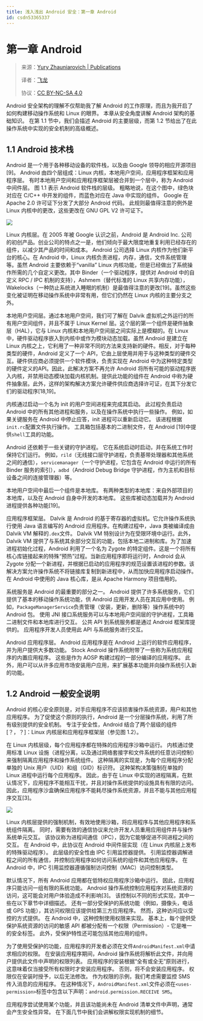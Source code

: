 ```yaml
---
title: 浅入浅出 Android 安全：第一章 Android
id: csdn53365337
---
```


# 第一章 Android

> 来源：[Yury Zhauniarovich | Publications](http://www.zhauniarovich.com/pubs.html)
> 
> 译者：[飞龙](https://github.com/)
> 
> 协议：[CC BY-NC-SA 4.0](http://creativecommons.org/licenses/by-nc-sa/4.0/)

Android 安全架构的理解不仅帮助我了解 Android 的工作原理，而且为我开启了如何构建移动操作系统和 Linux 的眼界。 本章从安全角度讲解 Android 架构的基础知识。 在第 1.1 节中，我们会描述 Android 的主要层级，而第 1.2 节给出了在此操作系统中实现的安全机制的高级概述。

## 1.1 Android 技术栈

Android 是一个用于各种移动设备的软件栈，以及由 Google 领导的相应开源项目[9]。 Android 由四个层组成：Linux 内核，本地用户空间，应用程序框架和应用程序层。 有时本地用户空间和应用程序框架层被合并到一个层中，称为 Android 中间件层。 图 1.1 表示 Android 软件栈的层级。 粗略地说，在这个图中，绿色块对应在 C/C++ 中开发的组件，而蓝色对应在 Java 中实现的组件。 Google 在 Apache 2.0 许可证下分发了大部分 Android 代码。 此规则最值得注意的例外是 Linux 内核中的更改，这些更改在 GNU GPL V2 许可证下。

![](../img/beabc60ced51002894fca849189e596f.png)

Linux 内核层。在 2005 年被 Google 认识之前，Android 是 Android Inc. 公司的初创产品。创业公司的特点之一是，他们倾向于最大限度地重复利用已经存在的组件，以减少其产品的时间和成本。 Android 公司选择 Linux 内核作为他们新平台的核心。在 Android 中，Linux 内核负责进程，内存，通信，文件系统管理等。虽然 Android 主要依赖于“vanilla” Linux 内核功能，但是已经做出了系统操作所需的几个自定义更改。其中 Binder（一个驱动程序，提供对 Android 中的自定义 RPC / IPC 机制的支持），Ashmem（替代标准的 Linux 共享内存功能），Wakelocks（一种防止系统进入睡眠的机制）是最值得注意的更改[19]。虽然这些变化被证明在移动操作系统中非常有用，但它们仍然在 Linux 内核的主要分支之外。

本地用户空间层。通过本地用户空间，我们可了解在 Dalvik 虚拟机之外运行的所有用户空间组件，并且不属于 Linux Kernel 层。这个层的第一个组件是硬件抽象层（HAL），它与 Linux 内核和本地用户空间层之间实际上是模糊的。在 Linux 中，硬件驱动程序嵌入到内核中或作为模块动态加载。虽然 Android 是建立在 Linux 内核之上，它利用了一种非常不同的方法来支持新的硬件。相反，对于每种类型的硬件，Android 定义了一个 API，它由上层使用并用于与这种类型的硬件交互。硬件供应商必须提供一个软件模块，负责实现在 Android 中为这种特定类型的硬件定义的API。因此，此解决方案不再允许 Android 将所有可能的驱动程序嵌入内核，并禁用动态模块加载内核机制。提供此功能的组件在 Android 中称为硬件抽象层。此外，这样的架构解决方案允许硬件供应商选择许可证，在其下分发它们的驱动程序[18,19]。

内核通过启动一个名为 init 的用户空间进程来完成其启动。 此过程负责启动 Android 中的所有其他进程和服务，以及在操作系统中执行一些操作。 例如，如果关键服务在 Android 中停止应答，init 进程可以重新启动它。 该进程根据`init.rc`配置文件执行操作。 工具箱包括基本的二进制文件，在 Android [19]中提供`shell`工具的功能。

Android 还依赖于一些关键的守护进程。 它在系统启动时启动，并在系统工作时保持它们运行。 例如，`rild`（无线接口层守护进程，负责基带处理器和其他系统之间的通信），`servicemanager`（一个守护进程，它包含在 Android 中运行的所有 Binder 服务的索引），`adbd`（Android Debug Bridge 守护进程，作为主机和目标设备之间的连接管理器）等。

本地用户空间中最后一个组件是本地库。 有两种类型的本地库：来自外部项目的本地库，以及在 Android 自身中开发的本地库。 这些库被动态加载并为 Android 进程提供各种功能[19]。

应用程序框架层。 Dalvik 是 Android 的基于寄存器的虚拟机。它允许操作系统执行使用 Java 语言编写的 Android 应用程序。在构建过程中，Java 类被编译成由 Dalvik VM 解释的`.dex`文件。 Dalvik VM 特别设计为在受限环境中运行。此外，Dalvik VM 提供了与系统其余部分交互的功能，包括本地二进制和库。为了加速进程初始化过程，Android 利用了一个名为 Zygote 的特定组件。这是一个将所有核心库链接起来的特殊“预热”过程。当新应用程序即将运行时，Android 会从 Zygote 分配一个新进程，并根据已启动的应用程序的规范设置该进程的参数。该解决方案允许操作系统不将链接库复制到新进程中，从而加快应用程序启动操作。在 Android 中使用的 Java 核心库，是从 Apache Harmony 项目借用的。

系统服务是 Android 的最重要的部分之一。 Android 提供了许多系统服务，它们提供了基本的移动操作系统功能，供 Android 应用开发人员在其应用中使用。 例如，`PackageManagerService`负责管理（安装，更新，删除等）操作系统中的 Android 包。 使用 JNI 接口系统服务可以与本地用户空间层的守护进程，工具箱二进制文件和本地库进行交互。 公共 API 到系统服务都是通过 Android 框架库提供的。 应用程序开发人员使用此 API 与系统服务进行交互。

Android 应用程序层。 Android 应用程序是在 Android 上运行的软件应用程序，并为用户提供大多数功能。 Stock Android 操作系统附带了一些称为系统应用程序的内置应用程序。 这些是作为 AOSP 构建过程的一部分编译的应用程序。 此外，用户可以从许多应用市场安装用户应用，来扩展基本功能并向操作系统引入新的功能。

## 1.2 Android 一般安全说明

Android 的核心安全原则是，对手应用程序不应该损害操作系统资源，用户和其他应用程序。 为了促使这个原则的执行，Android 是一个分层操作系统，利用了所有级别提供的安全机制。 专注于安全性，Android 结合了两个层级的组件[？，？]：Linux 内核层和应用程序框架层（参见图 1.2）。

在 Linux 内核层级，每个应用程序都在特殊的应用程序沙箱中运行。 内核通过使用标准 Linux 设施（进程分离，以及通过网络套接字和文件系统的任意访问控制）来强制隔离应用程序和操作系统组件。 这种隔离的实现是，为每个应用程序分配单独的 Unix 用户（UID）和组（GID）标识符。 这种架构决策强制在单独的 Linux 进程中运行每个应用程序。 因此，由于在 Linux 中实现的进程隔离，在默认情况下，应用程序不能相互干扰，并且对操作系统提供的设施具有有限的访问。 因此，应用程序沙盒确保应用程序不能耗尽操作系统资源，并且不能与其他应用程序交互[3]。

![](../img/e30a4e4222b1aaff3d1f7b7292f47a3f.png)

Linux 内核层提供的强制机制，有效地使用沙箱，将应用程序与其他应用程序和系统组件隔离。 同时，需要有效的通信协议来允许开发人员重用应用组件并与操作系统单元交互。 该协议称为进程间通信（IPC），因为它能够促进不同进程之间的交互。 在 Android 中，此协议在 Android 中间件层实现（在 Linux 内核层上发布的特殊驱动程序）。 此层级的安全性由 IPC 引用监控器提供。 引用监控器调解进程之间的所有通信，并控制应用程序如何访问系统的组件和其他应用程序。 在 Android 中，IPC 引用监控器遵循强制访问控制（MAC）访问控制类型。

默认情况下，所有 Android 应用都在低特权应用程序沙箱中运行。 因此，应用程序只能访问一组有限的系统功能。 Android 操作系统控制应用程序对系统资源的访问，这可能会对用户体验造成不利影响[3]。 该控制以不同的形式实现，其中一些在以下章节中详细描述。 还有一部分受保护的系统功能（例如，摄像头，电话或 GPS 功能），其访问权限应该提供给第三方应用程序。 然而，这种访问应以受控的方式提供。 在 Android 中，这种控制使用权限来实现。 基本上，每个提供受保护系统资源的访问的敏感 API 都被分配有一个权限（Permission）- 它是唯一的安全标签。 此外，受保护特性还可能包括其他应用的组件。

为了使用受保护的功能，应用程序的开发者必须在文件`AndroidManifest.xml`中请求相应的权限。 在安装应用程序期间，Android 操作系统将解析此文件，并向用户提供此文件中声明的权限列表。 应用程序的安装根据“全有或全无”原则进行，这意味着仅当接受所有权限时才安装应用程序。 否则，将不会安装应用程序。 权限仅在安装时授予，以后无法修改。 作为权限的示例，我们考虑需要监控 SMS 传入消息的应用程序。 在这种情况下，`AndroidManifest.xml`文件必须在`<uses-permission>`标签中包含以下声明：`android.permission.RECEIVE SMS`。

应用程序尝试使用某个功能，并且该功能尚未在 Android 清单文件中声明，通常会产生安全性异常。 在下面几节中我们会讲解权限实现机制的细节。